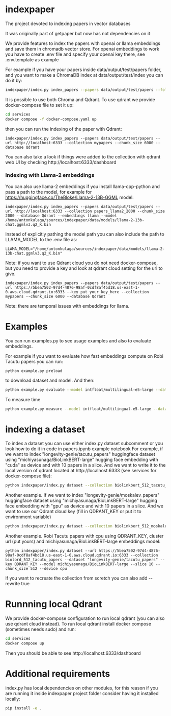 # indexpaper
The project devoted to indexing papers in vector databases

It was originally part of getpaper but now has not dependencies on it

We provide features to index the papers with openai or llama embeddings and save them in chromadb vector store.
For openai embeddings to work you have to create .env file and specify your openai key there, see .env.template as example

For example if you have your papers inside data/output/test/papers folder, and you want to make a ChromaDB index at data/output/test/index you can do it by:
```bash
indexpaper/index.py index_papers --papers data/output/test/papers --folder data/output/test/index --collection mypapers --chunk_size 6000
```

It is possible to use both Chroma and Qdrant. To use qdrant we provide docker-compose file to set it up:
```bash
cd services
docker compose -f docker-compose.yaml up
```
then you can run the indexing of the paper with Qdrant:
```
indexpaper/index.py index_papers --papers data/output/test/papers --url http://localhost:6333 --collection mypapers --chunk_size 6000 --database Qdrant
```
You can also take a look if things were added to the collection with qdrant web UI by checking http://localhost:6333/dashboard

### Indexing with Llama-2 embeddings ###
You can also use llama-2 embeddings if you install llama-cpp-python and pass a path to the model, for example for https://huggingface.co/TheBloke/Llama-2-13B-GGML model:
```
indexpaper/index.py index_papers --papers data/output/test/papers --url http://localhost:6333 --collection papers_llama2_2000 --chunk_size 2000 --database Qdrant --embeddings llama --model /home/antonkulaga/sources/indexpaper/data/models/llama-2-13b-chat.ggmlv3.q2_K.bin
```
Instead of explicitly pathing the model path you can also include the path to LLAMA_MODEL to the .env file as:
```
LLAMA_MODEL="/home/antonkulaga/sources/indexpaper/data/models/llama-2-13b-chat.ggmlv3.q2_K.bin"
```
Note: if you want to use Qdrant cloud you do not need docker-compose, but you need to provide a key and look at qdrant cloud setting for the url to give.
```
indexpaper/index.py index_papers --papers data/output/test/papers --url https://5bea7502-97d4-4876-98af-0cdf8af4bd18.us-east-1-0.aws.cloud.qdrant.io:6333 --key put_your_key_here --collection mypapers --chunk_size 6000 --database Qdrant
```
Note: there are temporal issues with embeddings for llama.

# Examples

You can run examples.py to see usage examples and also to evaluate embeddings.

For example if you want to evaluate how fast embeddings compute on Robi Tacutu papers you can run:
```
python example.py preload
```
to download dataset and model. And then:
```bash
python example.py evaluate --model intfloat/multilingual-e5-large --dataset longevity-genie/tacutu_papers
```
To measure time
```bash
python example.py measure --model intfloat/multilingual-e5-large --dataset longevity-genie/tacutu_papers
```

# indexing a dataset

To index a dataset you can use either index.py dataset subcomment or you look how to do it in code in papers.ipynb example notebook
For example, if we want to index "longevity-genie/tacutu_papers" huggingface dataset using "michiyasunaga/BioLinkBERT-large" hugging face embedding with "cuda" as device and with 10 papers in a slice.
And we want to write it to the local version of qdrant located at http://localhost:6333 (see services for docker-compose file):
```bash
python indexpaper/index.py dataset --collection biolinkbert_512_tacutu_papers --dataset "longevity-genie/tacutu_papers" --url http://localhost:6333 --model michiyasunaga/BioLinkBERT-large --slice 10 --chunk_size 512 --device cuda
```

Another example. If we want to index "longevity-genie/moskalev_papers" huggingface dataset using "michiyasunaga/BioLinkBERT-large" hugging face embedding with "gpu" as device and with 10 papers in a slice.
And we want to use our Qdrant cloud key (fill in QDRANT_KEY or put it to environment variable)
```bash
python indexpaper/index.py dataset --collection biolinkbert_512_moskalev_papers --dataset "longevity-genie/moskalev_papers" --url https://5bea7502-97d4-4876-98af-0cdf8af4bd18.us-east-1-0.aws.cloud.qdrant.io:6333 --key QDRANT_KEY --model michiyasunaga/BioLinkBERT-large --slice 10 --chunk_size 512 --device cuda
```
Another example. Robi Tacutu papers with cpu using QDRANT_KEY, cluster url (put yours) and michiyasunaga/BioLinkBERT-large embeddings model:
```
python indexpaper/index.py dataset --url https://5bea7502-97d4-4876-98af-0cdf8af4bd18.us-east-1-0.aws.cloud.qdrant.io:6333 --collection biolord_512_tacutu_papers --dataset "longevity-genie/tacutu_papers" --key QDRANT_KEY --model michiyasunaga/BioLinkBERT-large --slice 10 --chunk_size 512 --device cpu
```
If you want to recreate the collection from scretch you can also add --rewrite true

# Runnning local Qdrant

We provide docker-compose configuration to run local qdrant (you can also use qdrant cloud instead).
To run local qdrant install docker compose (sometimes needs sudo) and run:
```bash
cd services
docker compose up
```
Then you should be able to see  http://localhost:6333/dashboard

# Additional requirements

index.py has local dependencies on other modules, for this reason if you are running it inside indexpaper project folder consider having it installed locally:
```bash
pip install -e .
```
